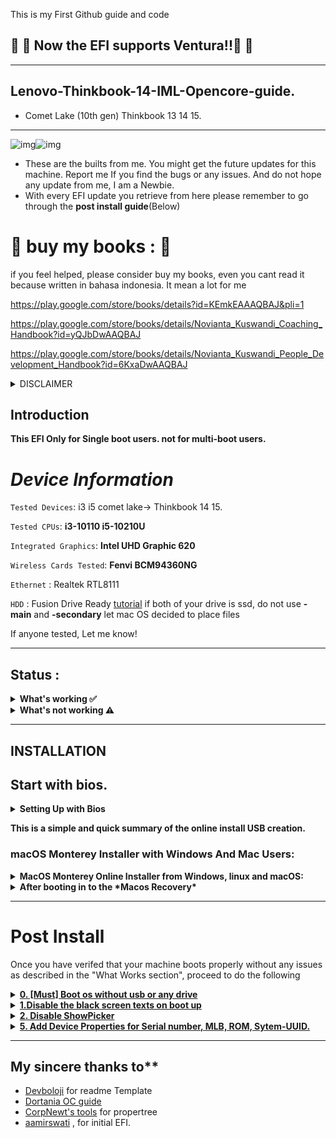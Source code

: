 This is my First Github guide and code

## :star_struck: :star_struck: Now the EFI supports Ventura!!:star_struck: :star_struck:
<hr>

## Lenovo-Thinkbook-14-IML-Opencore-guide.
- Comet Lake (10th gen) Thinkbook 13 14 15.

<hr>

![img](https://img.shields.io/badge/macOS%20Support-Ventura--latest-blue)![img](https://img.shields.io/badge/OpenCore%20Version-1.0.0-red)

- These are the builts from me.  You might get the future updates for this machine.
 Report me If you find the bugs or any issues. And do not hope any update from me, I am a Newbie.
- With every EFI update you retrieve from here please remember to go through the **post install guide**(Below)

# :diamond_shape_with_a_dot_inside: buy my books :  :diamond_shape_with_a_dot_inside:

if you feel helped, please consider buy my books, even you cant read it because written in bahasa indonesia. It mean a lot for me

https://play.google.com/store/books/details?id=KEmkEAAAQBAJ&pli=1

https://play.google.com/store/books/details/Novianta_Kuswandi_Coaching_Handbook?id=yQJbDwAAQBAJ

https://play.google.com/store/books/details/Novianta_Kuswandi_People_Development_Handbook?id=6KxaDwAAQBAJ

 <details><summary>DISCLAIMER</summary>
 
**Disclaimer**
- The Laptop model and Processor generation is the most important thing on Hackintosh. if you have same model but different processor model. please skip. I am not responsible for bricked devices, dead devices, or you getting fired because your system failed. Please do some research if you have any concerns about hackintoshing before you proceed.

 </details>
 
## Introduction

**This EFI Only for Single boot users. not for multi-boot users.**

# _Device Information_                    

 `Tested Devices`: i3 i5 comet lake-> Thinkbook 14 15.
 
 `Tested CPUs`: **i3-10110 i5-10210U**
 
 `Integrated Graphics`:   **Intel UHD Graphic 620**
 
 `Wireless Cards Tested`: **Fenvi BCM94360NG**

 `Ethernet` : Realtek RTL8111

  `HDD` : Fusion Drive Ready [tutorial](https://www.econtechnologies.com/chronosync/tn-cs-apfs-fusion-drive.html) if both of your drive is ssd, do not use **-main** and **-secondary** let mac OS decided to place files 

 If anyone tested, Let me know!
<hr>

## Status : 
<details>
 <summary><strong> What's working ✅ </strong></summary>
 </br>
 
- :heavy_check_mark: Wifi
- :heavy_check_mark: iMessage, FaceTime, App Store, iTunes Store `Please generate your own SMBIOS`read my post install which is below the installation.
- :heavy_check_mark: OnBoard Audio(Input/ Output)
- :heavy_check_mark: USB ports
- :heavy_check_mark: Wired headphones
- :heavy_check_mark: Trackpad 
- :heavy_check_mark: brightness keys default key
- :heavy_check_mark: Wake / Shutdown
- :heavy_check_mark: Short sleep, Long sleep
- :heavy_check_mark: Wifi (change the wireless card, 5Ghz bug fixed)

</details>
<details>
 <summary><strong>What's not working ⚠️</strong></summary>
 </br>
 
* :heavy_exclamation_mark: HDMI out
</details>

 <hr>
 

## INSTALLATION

## Start with bios.

<details>
 <summary><strong> Setting Up with Bios</strong></summary>
 
  Note:Some of these options may not be present in your Bios. If you didn't find some bios, leave it and don't worry about it.
  
<details>
<summary><strong>Disable:</strong></summary>
 
- `SGX` 
- Secure Boot
- all type wake up on xxx
- `VT-d` 
 </details>
 
 
<details>
 <summary><strong>Enable:</strong></summary>
- `Intel Virtualization Technology`.
</details>

After setting these settings in bios, save it and exit.
</details>

**This is a simple and quick summary of the online install USB creation.**

### macOS Monterey Installer with Windows And Mac Users:
<details>
 <summary><strong>MacOS Monterey Online Installer from Windows, linux and macOS:</strong></summary>
 
  -  **`For Windows users`**
 
     	 1. Download [rufus](https://rufus.ie/en/) to format the sdcard to fat32.
     	 2. Select the desired flash drive or Sdcard you would like to put the installer on under the device option
     	 3. Open rufus and Select `non-bootable` as the `boot selection` (REQUIRED)
     	 4. Select `FAT-32` or `Large FAT-32` as the partition scheme. Hit start(by doing this the sdcard formats so you will lose the all the data in sdcard).
     	 5. If in windows,Open up the usb partition in file explorer and delete all the files created by rufus manually.

  -  **`For mac users`**

         1. Launch `Disk Utility`
         2. `Select View` > `Show all devices` at the top left
         3. Select your flash drive (root usb device)and format it as `MS-DOS (FAT)` or `FAT-32`.
         4. change `guid patition table`-> `Master Boot Record Partiton`.
         5. hit start(by doing this the sdcard formats so you will lose the all the data in sdcard).
       
  -  **`For Linux users`**
  
  		    1. Install `gparted` and format the usb to `Fat32` and `MBR` OR `MASTER BOOT RECORD PARTITION.
  	    	2. DONE.
  		
7. Now, Install Python from Microsoft store or Download manually for MAC,linux and Windows users here -> [python](https://www.python.org/downloads/) (Make sure you select add python x.x to path to environmet variables for windows users.)
8. Download and extract the [OpenCore Package](https://github.com/acidanthera/OpenCorePkg/releases).
9. Select the "macrecovery" folder in the "opencorepkg" folder at `/Utilities/macrecovery/`.
10. Copy the path of the "macrecovery" folder in file manager or finder.
11. Fire up command prompt or Terminal and type `cd` and hit spacebar and paste the path of the macrecovery folder.
12.If you cannot run this command, add `python` or `python3` to the beginning of this code -Run the command: `macrecovery.py -b Mac-E43C1C25D4880AD6 -m 00000000000000000 download`
13. This will download some files in the macrecovery folder but we only need "BaseSystem.dmg" and "BaseSystem.chunklist" for Downloading the Macos installer.
14. Create a folder in USB or pendrive or flash drive named `com.apple.recovery.boot`.
15. Paste both of those files in the `com.apple.recovery.boot` folder in your flash drive partiton or sdcard or pendrive.
16. Download the latest EFI created here.
17. Copy the folder named `EFI` and paste it in your USB partiton.

**Note: If you need to edit Config.plist, Use OpenCore configurator , use PlistEdit pro, PropperTree, or Xcode.**

`Note: Make sure to apply the correct bios settings before continuing (provided above)`

 18. Shutdown your laptop
 19. hit `reset`button go to bios settings.
 20. Shutdown your laptop
 21. hit `reset`button go to boot option. choose your flashdisk.
 22. Now in the OpenCore menu select the name of your USB partiton.
 23. go to disk utility, delete Partition in harddisk, and create APFS one. how to do that, see instruction below! 
 24. you can connect internet via RJ45/Ethernet/LAN or via Tether android. you can take internet access from wifi then passthrough USB port 
 25. Great! Now install and set up macOS Monterey
 26. the system reboots for once or twice so, when rebooting choose the usb everytime until you see your Macos Partition name in boot menu.
 27. After booting into OS, You need to download opencore configurator and mount the system drive, Then paste the efi to the mounted efi from the USB or drive. then reboot and remove usb.
 </details>

<details >
 
<summary><strong>After booting in to the *Macos Recovery*</strong></summary>
 

        - 1. open `Disk Utiliy` -> Select `View` which is at the top left -> choose `Show all devices` -> Select your root of your `SSD drive storage` which you want to install MacOS(root SSD drive device) -> Click `Erase` -> `Name` your drive as you like, Prefered to name as `Macintosh` OR `Macintosh HD` -> change `Format` to `APFS` -> `Scheme` to `Guid Patition Map` -> Click `Erase` .
        - 2. Click `done` and close `disk utility` window. 
        - 3. Select `Install MacOS <macos_version_here>` & click `continue` -> select your `SSD drive name` which you renamed before on Disk Utility and click `continue` .
        - 4. The installer takes 1-3 hours to install for online & offline process.


</details>

<hr>

# Post Install
Once you have verifed that your machine boots properly without any issues as described in the "What Works section", proceed to do the following

<details><summary><strong><ins>0. [Must] Boot os without usb or any drive</ins></strong></summary>
 
After booting into OS, you cannot boot without usb, because EFI is in USB. So, You need to downlaod opencore configurator [link](https://mackie100projects.altervista.org/opencore-configurator/) -> open `opencore-configurator` give permissions  in `system prefereneces` -> `security` -> `open anyway`. open `opencore-configurator` again -> mount the `EFI` and paste the `EFI<folder>` to the `EFI partition`.
 - Remove the USB and reboot. `RESET-NVRAM` once in opencore boot-menu and reboot

 
</details>

<details><summary><strong><ins>1.Disable the black screen texts on boot up</ins></strong></summary>

( Disabling the Verbose mode)A new hackintosh User uses this. To disable it, In Config.plist, navigate to 'NVRAM' ->  go to Add `7C436110-AB2A-4BBB-A880-FE41995C9F82` -> `boot-args` -> remove the `-v` argument. Save it and reboot. 
 </details>

<details><summary><strong><ins> 2. Disable ShowPicker</ins></strong></summary>
 
In the Config.plist, You can disable the boot picker screen so that you boot straight to th Apple logo by setting under `Misc` -> `Boot` -> `ShowPicker` False (NO)
Note: you can still see the boot picker with ShowPicker set to no/false by spamming Esc before the apple logo is displayed during boot.
</details>

<details><summary><strong><ins> 5. Add Device Properties for Serial number, MLB, ROM, Sytem-UUID.</ins></strong></summary>
 
Use `MacBookPro16,1` SMBios. Recommended : opencore configurator, Go to the  `PlatformInfo >SMBios`Tick the "Add to the section to config file" in `SMBIOS` and `DATAHUB -GENERIC- PLATFORMNVRAM` and continue your Adding your SMBIOS.
Follow this [Opencore guide](https://dortania.github.io/OpenCore-Post-Install/universal/iservices.html#generate-a-new-serial) to set up serial number and the accompanying info to get iServices.
 </details>
 
 
<hr>

## My sincere thanks to**

- [Devboloji](https://github.com/devboloji) for readme Template
- [Dortania OC guide](https://dortania.github.io/OpenCore-Install-Guide/)
- [CorpNewt's tools](https://github.com/corpnewt) for propertree
- [aamirswati](https://github.com/aamirswati/LenovoThinkbook15-IML-Hackintosh) , for initial EFI.
